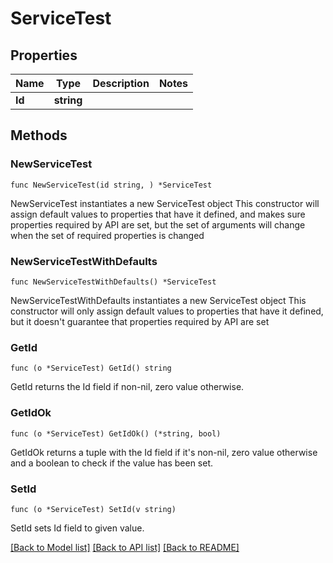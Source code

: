 # ServiceTest

## Properties

Name | Type | Description | Notes
------------ | ------------- | ------------- | -------------
**Id** | **string** |  | 

## Methods

### NewServiceTest

`func NewServiceTest(id string, ) *ServiceTest`

NewServiceTest instantiates a new ServiceTest object
This constructor will assign default values to properties that have it defined,
and makes sure properties required by API are set, but the set of arguments
will change when the set of required properties is changed

### NewServiceTestWithDefaults

`func NewServiceTestWithDefaults() *ServiceTest`

NewServiceTestWithDefaults instantiates a new ServiceTest object
This constructor will only assign default values to properties that have it defined,
but it doesn't guarantee that properties required by API are set

### GetId

`func (o *ServiceTest) GetId() string`

GetId returns the Id field if non-nil, zero value otherwise.

### GetIdOk

`func (o *ServiceTest) GetIdOk() (*string, bool)`

GetIdOk returns a tuple with the Id field if it's non-nil, zero value otherwise
and a boolean to check if the value has been set.

### SetId

`func (o *ServiceTest) SetId(v string)`

SetId sets Id field to given value.



[[Back to Model list]](../README.md#documentation-for-models) [[Back to API list]](../README.md#documentation-for-api-endpoints) [[Back to README]](../README.md)


